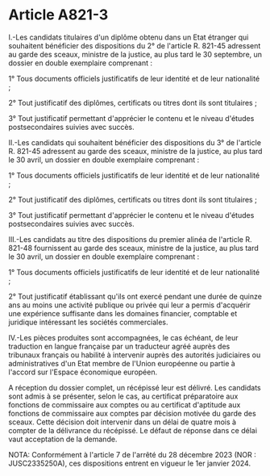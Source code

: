 # Article A821-3

I.-Les candidats titulaires d'un diplôme obtenu dans un Etat étranger qui souhaitent bénéficier des dispositions du 2° de l'article R. 821-45 adressent au garde des sceaux, ministre de la justice, au plus tard le 30 septembre, un dossier en double exemplaire comprenant :

1° Tous documents officiels justificatifs de leur identité et de leur nationalité ;

2° Tout justificatif des diplômes, certificats ou titres dont ils sont titulaires ;

3° Tout justificatif permettant d'apprécier le contenu et le niveau d'études postsecondaires suivies avec succès.

II.-Les candidats qui souhaitent bénéficier des dispositions du 3° de l'article R. 821-45 adressent au garde des sceaux, ministre de la justice, au plus tard le 30 avril, un dossier en double exemplaire comprenant :

1° Tous documents officiels justificatifs de leur identité et de leur nationalité ;

2° Tout justificatif des diplômes, certificats ou titres dont ils sont titulaires ;

3° Tout justificatif permettant d'apprécier le contenu et le niveau d'études postsecondaires suivies avec succès.

III.-Les candidats au titre des dispositions du premier alinéa de l'article R. 821-48 fournissent au garde des sceaux, ministre de la justice, au plus tard le 30 avril, un dossier en double exemplaire comprenant :

1° Tous documents officiels justificatifs de leur identité et de leur nationalité ;

2° Tout justificatif établissant qu'ils ont exercé pendant une durée de quinze ans au moins une activité publique ou privée qui leur a permis d'acquérir une expérience suffisante dans les domaines financier, comptable et juridique intéressant les sociétés commerciales.

IV.-Les pièces produites sont accompagnées, le cas échéant, de leur traduction en langue française par un traducteur agréé auprès des tribunaux français ou habilité à intervenir auprès des autorités judiciaires ou administratives d'un Etat membre de l'Union européenne ou partie à l'accord sur l'Espace économique européen.

A réception du dossier complet, un récépissé leur est délivré. Les candidats sont admis à se présenter, selon le cas, au certificat préparatoire aux fonctions de commissaire aux comptes ou au certificat d'aptitude aux fonctions de commissaire aux comptes par décision motivée du garde des sceaux. Cette décision doit intervenir dans un délai de quatre mois à compter de la délivrance du récépissé. Le défaut de réponse dans ce délai vaut acceptation de la demande.

NOTA:
Conformément à l'article 7 de l'arrêté du 28 décembre 2023 (NOR : JUSC2335250A), ces dispositions entrent en vigueur le 1er janvier 2024.

